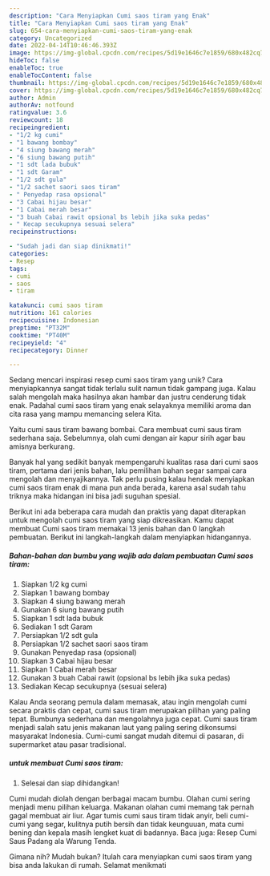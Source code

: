 ```yaml
---
description: "Cara Menyiapkan Cumi saos tiram yang Enak"
title: "Cara Menyiapkan Cumi saos tiram yang Enak"
slug: 654-cara-menyiapkan-cumi-saos-tiram-yang-enak
category: Uncategorized
date: 2022-04-14T10:46:46.393Z
image: https://img-global.cpcdn.com/recipes/5d19e1646c7e1859/680x482cq70/cumi-saos-tiram-foto-resep-utama.jpg
hideToc: false
enableToc: true
enableTocContent: false
thumbnail: https://img-global.cpcdn.com/recipes/5d19e1646c7e1859/680x482cq70/cumi-saos-tiram-foto-resep-utama.jpg
cover: https://img-global.cpcdn.com/recipes/5d19e1646c7e1859/680x482cq70/cumi-saos-tiram-foto-resep-utama.jpg
author: Admin
authorAv: notfound
ratingvalue: 3.6
reviewcount: 18
recipeingredient:
- "1/2 kg cumi"
- "1 bawang bombay"
- "4 siung bawang merah"
- "6 siung bawang putih"
- "1 sdt lada bubuk"
- "1 sdt Garam"
- "1/2 sdt gula"
- "1/2 sachet saori saos tiram"
- " Penyedap rasa opsional"
- "3 Cabai hijau besar"
- "1 Cabai merah besar"
- "3 buah Cabai rawit opsional bs lebih jika suka pedas"
- " Kecap secukupnya sesuai selera"
recipeinstructions:

- "Sudah jadi dan siap dinikmati!"
categories:
- Resep
tags:
- cumi
- saos
- tiram

katakunci: cumi saos tiram 
nutrition: 161 calories
recipecuisine: Indonesian
preptime: "PT32M"
cooktime: "PT40M"
recipeyield: "4"
recipecategory: Dinner

---
```





Sedang mencari inspirasi resep cumi saos tiram yang unik? Cara menyiapkannya sangat tidak terlalu sulit namun tidak gampang juga. Kalau salah mengolah maka hasilnya akan hambar dan justru cenderung tidak enak. Padahal cumi saos tiram yang enak selayaknya memiliki aroma dan cita rasa yang mampu memancing selera Kita.





Yaitu cumi saus tiram bawang bombai. Cara membuat cumi saus tiram sederhana saja. Sebelumnya, olah cumi dengan air kapur sirih agar bau amisnya berkurang.

Banyak hal yang sedikit banyak mempengaruhi kualitas rasa dari cumi saos tiram, pertama dari jenis bahan, lalu pemilihan bahan segar sampai cara mengolah dan menyajikannya. Tak perlu pusing kalau hendak menyiapkan cumi saos tiram enak di mana pun anda berada, karena asal sudah tahu triknya maka hidangan ini bisa jadi suguhan spesial.






Berikut ini ada beberapa cara mudah dan praktis yang dapat diterapkan untuk mengolah cumi saos tiram yang siap dikreasikan. Kamu dapat membuat Cumi saos tiram memakai 13 jenis bahan dan 0 langkah pembuatan. Berikut ini langkah-langkah dalam menyiapkan hidangannya.

<!--inarticleads1-->

##### Bahan-bahan dan bumbu yang wajib ada dalam pembuatan Cumi saos tiram:

1. Siapkan 1/2 kg cumi
1. Siapkan 1 bawang bombay
1. Siapkan 4 siung bawang merah
1. Gunakan 6 siung bawang putih
1. Siapkan 1 sdt lada bubuk
1. Sediakan 1 sdt Garam
1. Persiapkan 1/2 sdt gula
1. Persiapkan 1/2 sachet saori saos tiram
1. Gunakan  Penyedap rasa (opsional)
1. Siapkan 3 Cabai hijau besar
1. Siapkan 1 Cabai merah besar
1. Gunakan 3 buah Cabai rawit (opsional bs lebih jika suka pedas)
1. Sediakan  Kecap secukupnya (sesuai selera)


Kalau Anda seorang pemula dalam memasak, atau ingin mengolah cumi secara praktis dan cepat, cumi saus tiram merupakan pilihan yang paling tepat. Bumbunya sederhana dan mengolahnya juga cepat. Cumi saus tiram menjadi salah satu jenis makanan laut yang paling sering dikonsumsi masyarakat Indonesia. Cumi-cumi sangat mudah ditemui di pasaran, di supermarket atau pasar tradisional. 

<!--inarticleads2-->

#####  untuk membuat Cumi saos tiram:


1. Selesai dan siap dihidangkan!

Cumi mudah diolah dengan berbagai macam bumbu. Olahan cumi sering menjadi menu pilihan keluarga. Makanan olahan cumi memang tak pernah gagal membuat air liur. Agar tumis cumi saus tiram tidak anyir, beli cumi-cumi yang segar, kulitnya putih bersih dan tidak keunguuan, mata cumi bening dan kepala masih lengket kuat di badannya. Baca juga: Resep Cumi Saus Padang ala Warung Tenda. 

Gimana nih? Mudah bukan? Itulah cara menyiapkan cumi saos tiram yang bisa anda lakukan di rumah. Selamat menikmati
